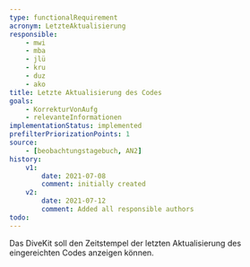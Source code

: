 ```yaml
---
type: functionalRequirement
acronym: LetzteAktualisierung
responsible: 
    - mwi
    - mba
    - jlü
    - kru
    - duz
    - ako
title: Letzte Aktualisierung des Codes
goals: 
    - KorrekturVonAufg
    - relevanteInformationen
implementationStatus: implemented
prefilterPriorizationPoints: 1
source:
    - [beobachtungstagebuch, AN2]
history:
    v1:
        date: 2021-07-08
        comment: initially created
    v2:
        date: 2021-07-12
        comment: Added all responsible authors
todo:
---
```


Das DiveKit soll den Zeitstempel der letzten Aktualisierung des eingereichten Codes anzeigen können.